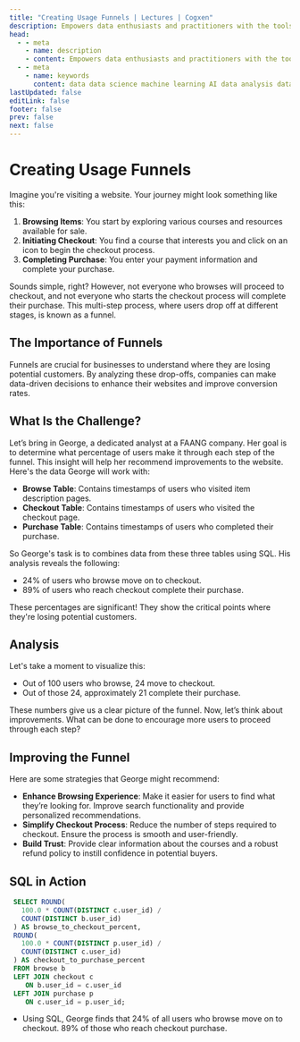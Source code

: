 ```yaml
---
title: "Creating Usage Funnels | Lectures | Cogxen"
description: Empowers data enthusiasts and practitioners with the tools and knowledge to unlock the potential of data.
head:
  - - meta
    - name: description
    - content: Empowers data enthusiasts and practitioners with the tools and knowledge to unlock the potential of data.
  - - meta
    - name: keywords
      content: data data science machine learning AI data analysis data-driven data enthusiasts data practitioners
lastUpdated: false
editLink: false
footer: false
prev: false
next: false
---
```


# Creating Usage Funnels

Imagine you're visiting a website. Your journey might look something like this:

1. **Browsing Items**: You start by exploring various courses and resources available for sale.
2. **Initiating Checkout**: You find a course that interests you and click on an icon to begin the checkout process.
3. **Completing Purchase**: You enter your payment information and complete your purchase.

Sounds simple, right? However, not everyone who browses will proceed to checkout, and not everyone who starts the checkout process will complete their purchase. This multi-step process, where users drop off at different stages, is known as a funnel.

## The Importance of Funnels

Funnels are crucial for businesses to understand where they are losing potential customers. By analyzing these drop-offs, companies can make data-driven decisions to enhance their websites and improve conversion rates.

## What Is the Challenge?

Let’s bring in George, a dedicated analyst at a FAANG company. Her goal is to determine what percentage of users make it through each step of the funnel. This insight will help her recommend improvements to the website. Here's the data George will work with:

- **Browse Table**: Contains timestamps of users who visited item description pages.
- **Checkout Table**: Contains timestamps of users who visited the checkout page.
- **Purchase Table**: Contains timestamps of users who completed their purchase.

So George's task is to combines data from these three tables using SQL. His analysis reveals the following:

- $24\%$ of users who browse move on to checkout.
- $89\%$ of users who reach checkout complete their purchase.

These percentages are significant! They show the critical points where they're losing potential customers.

## Analysis

Let's take a moment to visualize this:

- Out of $100$ users who browse, $24$ move to checkout.
- Out of those $24$, approximately $21$ complete their purchase.

These numbers give us a clear picture of the funnel. Now, let’s think about improvements. What can be done to encourage more users to proceed through each step?

## Improving the Funnel

Here are some strategies that George might recommend:

- **Enhance Browsing Experience**: Make it easier for users to find what they’re looking for. Improve search functionality and provide personalized recommendations.
- **Simplify Checkout Process**: Reduce the number of steps required to checkout. Ensure the process is smooth and user-friendly.
- **Build Trust**: Provide clear information about the courses and a robust refund policy to instill confidence in potential buyers.

## SQL in Action

```sql
 SELECT ROUND(
   100.0 * COUNT(DISTINCT c.user_id) /
   COUNT(DISTINCT b.user_id)
 ) AS browse_to_checkout_percent,
 ROUND(
   100.0 * COUNT(DISTINCT p.user_id) /
   COUNT(DISTINCT c.user_id)
 ) AS checkout_to_purchase_percent
 FROM browse b
 LEFT JOIN checkout c
 	ON b.user_id = c.user_id
 LEFT JOIN purchase p
 	ON c.user_id = p.user_id;
```

- Using SQL, George finds that $24\%$ of all users who browse move on to checkout. $89\%$ of those who reach checkout purchase.

<ImageCard
img_url="https://i.imgur.com/WQMniRK.png"
caption="Query Results"
copyright_owner="codecademy.com"
:bordered="true"
/>
